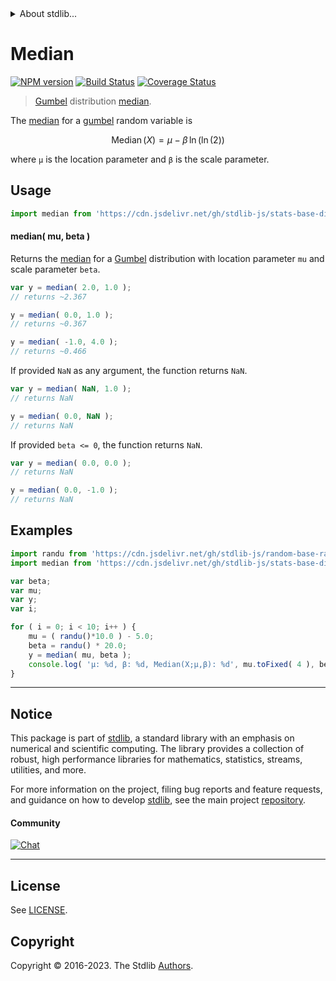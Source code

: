 <!--

@license Apache-2.0

Copyright (c) 2018 The Stdlib Authors.

Licensed under the Apache License, Version 2.0 (the "License");
you may not use this file except in compliance with the License.
You may obtain a copy of the License at

   http://www.apache.org/licenses/LICENSE-2.0

Unless required by applicable law or agreed to in writing, software
distributed under the License is distributed on an "AS IS" BASIS,
WITHOUT WARRANTIES OR CONDITIONS OF ANY KIND, either express or implied.
See the License for the specific language governing permissions and
limitations under the License.

-->


<details>
  <summary>
    About stdlib...
  </summary>
  <p>We believe in a future in which the web is a preferred environment for numerical computation. To help realize this future, we've built stdlib. stdlib is a standard library, with an emphasis on numerical and scientific computation, written in JavaScript (and C) for execution in browsers and in Node.js.</p>
  <p>The library is fully decomposable, being architected in such a way that you can swap out and mix and match APIs and functionality to cater to your exact preferences and use cases.</p>
  <p>When you use stdlib, you can be absolutely certain that you are using the most thorough, rigorous, well-written, studied, documented, tested, measured, and high-quality code out there.</p>
  <p>To join us in bringing numerical computing to the web, get started by checking us out on <a href="https://github.com/stdlib-js/stdlib">GitHub</a>, and please consider <a href="https://opencollective.com/stdlib">financially supporting stdlib</a>. We greatly appreciate your continued support!</p>
</details>

# Median

[![NPM version][npm-image]][npm-url] [![Build Status][test-image]][test-url] [![Coverage Status][coverage-image]][coverage-url] <!-- [![dependencies][dependencies-image]][dependencies-url] -->

> [Gumbel][gumbel-distribution] distribution [median][median].

<!-- Section to include introductory text. Make sure to keep an empty line after the intro `section` element and another before the `/section` close. -->

<section class="intro">

The [median][median] for a [gumbel][gumbel-distribution] random variable is

<!-- <equation class="equation" label="eq:gumbel_median" align="center" raw="\operatorname{Median}\left( X \right) = \mu -\beta \,\ln(\ln(2))" alt="Median for a gumbel distribution."> -->

```math
\mathop{\mathrm{Median}}\left( X \right) = \mu -\beta \,\ln(\ln(2))
```

<!-- <div class="equation" align="center" data-raw-text="\operatorname{Median}\left( X \right) = \mu -\beta \,\ln(\ln(2))" data-equation="eq:gumbel_median">
    <img src="https://cdn.jsdelivr.net/gh/stdlib-js/stdlib@51534079fef45e990850102147e8945fb023d1d0/lib/node_modules/@stdlib/stats/base/dists/gumbel/median/docs/img/equation_gumbel_median.svg" alt="Median for a gumbel distribution.">
    <br>
</div> -->

<!-- </equation> -->

where `μ` is the location parameter and `β` is the scale parameter.

</section>

<!-- /.intro -->

<!-- Package usage documentation. -->



<section class="usage">

## Usage

```javascript
import median from 'https://cdn.jsdelivr.net/gh/stdlib-js/stats-base-dists-gumbel-median@v0.1.0-deno/mod.js';
```

#### median( mu, beta )

Returns the [median][median] for a [Gumbel][gumbel-distribution] distribution with location parameter `mu` and scale parameter `beta`.

```javascript
var y = median( 2.0, 1.0 );
// returns ~2.367

y = median( 0.0, 1.0 );
// returns ~0.367

y = median( -1.0, 4.0 );
// returns ~0.466
```

If provided `NaN` as any argument, the function returns `NaN`.

```javascript
var y = median( NaN, 1.0 );
// returns NaN

y = median( 0.0, NaN );
// returns NaN
```

If provided `beta <= 0`, the function returns `NaN`.

```javascript
var y = median( 0.0, 0.0 );
// returns NaN

y = median( 0.0, -1.0 );
// returns NaN
```

</section>

<!-- /.usage -->

<!-- Package usage notes. Make sure to keep an empty line after the `section` element and another before the `/section` close. -->

<section class="notes">

</section>

<!-- /.notes -->

<!-- Package usage examples. -->

<section class="examples">

## Examples

<!-- eslint no-undef: "error" -->

```javascript
import randu from 'https://cdn.jsdelivr.net/gh/stdlib-js/random-base-randu@deno/mod.js';
import median from 'https://cdn.jsdelivr.net/gh/stdlib-js/stats-base-dists-gumbel-median@v0.1.0-deno/mod.js';

var beta;
var mu;
var y;
var i;

for ( i = 0; i < 10; i++ ) {
    mu = ( randu()*10.0 ) - 5.0;
    beta = randu() * 20.0;
    y = median( mu, beta );
    console.log( 'µ: %d, β: %d, Median(X;µ,β): %d', mu.toFixed( 4 ), beta.toFixed( 4 ), y.toFixed( 4 ) );
}
```

</section>

<!-- /.examples -->

<!-- Section to include cited references. If references are included, add a horizontal rule *before* the section. Make sure to keep an empty line after the `section` element and another before the `/section` close. -->

<section class="references">

</section>

<!-- /.references -->

<!-- Section for related `stdlib` packages. Do not manually edit this section, as it is automatically populated. -->

<section class="related">

</section>

<!-- /.related -->

<!-- Section for all links. Make sure to keep an empty line after the `section` element and another before the `/section` close. -->


<section class="main-repo" >

* * *

## Notice

This package is part of [stdlib][stdlib], a standard library with an emphasis on numerical and scientific computing. The library provides a collection of robust, high performance libraries for mathematics, statistics, streams, utilities, and more.

For more information on the project, filing bug reports and feature requests, and guidance on how to develop [stdlib][stdlib], see the main project [repository][stdlib].

#### Community

[![Chat][chat-image]][chat-url]

---

## License

See [LICENSE][stdlib-license].


## Copyright

Copyright &copy; 2016-2023. The Stdlib [Authors][stdlib-authors].

</section>

<!-- /.stdlib -->

<!-- Section for all links. Make sure to keep an empty line after the `section` element and another before the `/section` close. -->

<section class="links">

[npm-image]: http://img.shields.io/npm/v/@stdlib/stats-base-dists-gumbel-median.svg
[npm-url]: https://npmjs.org/package/@stdlib/stats-base-dists-gumbel-median

[test-image]: https://github.com/stdlib-js/stats-base-dists-gumbel-median/actions/workflows/test.yml/badge.svg?branch=v0.1.0
[test-url]: https://github.com/stdlib-js/stats-base-dists-gumbel-median/actions/workflows/test.yml?query=branch:v0.1.0

[coverage-image]: https://img.shields.io/codecov/c/github/stdlib-js/stats-base-dists-gumbel-median/main.svg
[coverage-url]: https://codecov.io/github/stdlib-js/stats-base-dists-gumbel-median?branch=main

<!--

[dependencies-image]: https://img.shields.io/david/stdlib-js/stats-base-dists-gumbel-median.svg
[dependencies-url]: https://david-dm.org/stdlib-js/stats-base-dists-gumbel-median/main

-->

[chat-image]: https://img.shields.io/gitter/room/stdlib-js/stdlib.svg
[chat-url]: https://app.gitter.im/#/room/#stdlib-js_stdlib:gitter.im

[stdlib]: https://github.com/stdlib-js/stdlib

[stdlib-authors]: https://github.com/stdlib-js/stdlib/graphs/contributors

[umd]: https://github.com/umdjs/umd
[es-module]: https://developer.mozilla.org/en-US/docs/Web/JavaScript/Guide/Modules

[deno-url]: https://github.com/stdlib-js/stats-base-dists-gumbel-median/tree/deno
[umd-url]: https://github.com/stdlib-js/stats-base-dists-gumbel-median/tree/umd
[esm-url]: https://github.com/stdlib-js/stats-base-dists-gumbel-median/tree/esm
[branches-url]: https://github.com/stdlib-js/stats-base-dists-gumbel-median/blob/main/branches.md

[stdlib-license]: https://raw.githubusercontent.com/stdlib-js/stats-base-dists-gumbel-median/main/LICENSE

[gumbel-distribution]: https://en.wikipedia.org/wiki/Gumbel_distribution

[median]: https://en.wikipedia.org/wiki/Median

</section>

<!-- /.links -->
